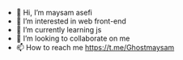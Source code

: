 - 👋 Hi, I’m maysam asefi
- 👀 I’m interested in web front-end
- 🌱 I’m currently learning js
- 💞️ I’m looking to collaborate on me
- 📫 How to reach me https://t.me/Ghostmaysam

<!---
Ghostmaysam1/Ghostmaysam1 is a ✨ special ✨ repository because its `README.md` (this file) appears on your GitHub profile.
You can click the Preview link to take a look at your changes.
--->
